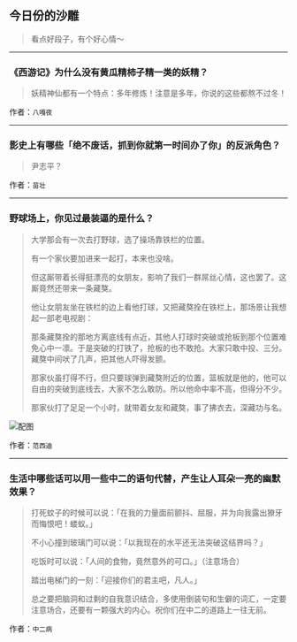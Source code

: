 ## 今日份的沙雕

> 看点好段子，有个好心情～


 
---

### 《西游记》为什么没有黄瓜精柿子精一类的妖精？

> 妖精神仙都有一个特点：多年修炼！注意是多年，你说的这些都熬不过冬！


作者：`八嘎夜`

---

### 影史上有哪些「绝不废话，抓到你就第一时间办了你」的反派角色？

> 尹志平？


作者：`苗壮`

---

### 野球场上，你见过最装逼的是什么？

> 大学那会有一次去打野球，选了操场靠铁栏的位置。
> 
> 有一个家伙要加进来一起打，本来也没啥。
> 
> 但这厮带着长得挺漂亮的女朋友，影响了我们一群屌丝心情，这也罢了。这厮竟然还带来一条藏獒。
> 
> 他让女朋友坐在铁栏的边上看他打球，又把藏獒拴在铁栏上，那场景让我想起一部老电视剧：
> 
> 那条藏獒拴的那地方离底线有点近，其他人打球时突破或抢板到那个位置难免心中一凛。于是突破的打铁了，抢板的也不敢抢。大家只敢中投、三分。藏獒中间吠了几声，把其他人吓得发颤。
> 
> 那家伙虽打得不行，但只要球弹到藏獒附近的位置，篮板就是他的，他可以自由的突破到底线去，大家不怎么敢防。所以他命中率不高，但得分不少。
> 
> 那家伙打了足足一个小时，就带着女友和藏獒，事了拂衣去，深藏功与名。



![配图](http://pic2.zhimg.com/70/f85b00c5937685e6892865c0246e3d49_b.jpg)


作者：`范西迪`

---

### 生活中哪些话可以用一些中二的语句代替，产生让人耳朵一亮的幽默效果？

> 打死蚊子的时候可以说：「在我的力量面前颤抖、屈服，并为向我露出獠牙而悔恨吧！蝼蚁。」
> 
> 不小心撞到玻璃门可以说：「以我现在的水平还无法突破这结界吗？」
> 
> 吃饭时可以说：「人间的食物，竟然意外的可口。」（注意场合）
> 
> 踏出电梯门的一刻：「迎接你们的君主吧，凡人。」
> 
> 总之要把脑洞和过剩的自我意识结合，多使用倒装句和生僻的词汇，一定要注意场合，还要有一颗强大的内心。祝你们在中二的道路上一往无前。


作者：`中二病`